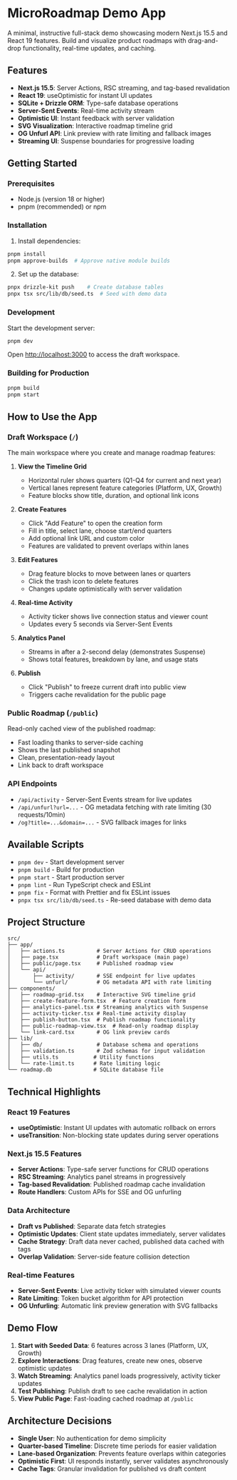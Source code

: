 # MicroRoadmap Demo App

A minimal, instructive full-stack demo showcasing modern Next.js 15.5 and React 19 features. Build and visualize product roadmaps with drag-and-drop functionality, real-time updates, and caching.

## Features

- **Next.js 15.5**: Server Actions, RSC streaming, and tag-based revalidation
- **React 19**: useOptimistic for instant UI updates
- **SQLite + Drizzle ORM**: Type-safe database operations
- **Server-Sent Events**: Real-time activity stream
- **Optimistic UI**: Instant feedback with server validation
- **SVG Visualization**: Interactive roadmap timeline grid
- **OG Unfurl API**: Link preview with rate limiting and fallback images
- **Streaming UI**: Suspense boundaries for progressive loading

## Getting Started

### Prerequisites

- Node.js (version 18 or higher)
- pnpm (recommended) or npm

### Installation

1. Install dependencies:

```bash
pnpm install
pnpm approve-builds  # Approve native module builds
```

2. Set up the database:

```bash
pnpx drizzle-kit push    # Create database tables
pnpx tsx src/lib/db/seed.ts  # Seed with demo data
```

### Development

Start the development server:

```bash
pnpm dev
```

Open [http://localhost:3000](http://localhost:3000) to access the draft workspace.

### Building for Production

```bash
pnpm build
pnpm start
```

## How to Use the App

### Draft Workspace (`/`)

The main workspace where you create and manage roadmap features:

1. **View the Timeline Grid**
   - Horizontal ruler shows quarters (Q1-Q4 for current and next year)
   - Vertical lanes represent feature categories (Platform, UX, Growth)
   - Feature blocks show title, duration, and optional link icons

2. **Create Features**
   - Click "Add Feature" to open the creation form
   - Fill in title, select lane, choose start/end quarters
   - Add optional link URL and custom color
   - Features are validated to prevent overlaps within lanes

3. **Edit Features**
   - Drag feature blocks to move between lanes or quarters
   - Click the trash icon to delete features
   - Changes update optimistically with server validation

4. **Real-time Activity**
   - Activity ticker shows live connection status and viewer count
   - Updates every 5 seconds via Server-Sent Events

5. **Analytics Panel**
   - Streams in after a 2-second delay (demonstrates Suspense)
   - Shows total features, breakdown by lane, and usage stats

6. **Publish**
   - Click "Publish" to freeze current draft into public view
   - Triggers cache revalidation for the public page

### Public Roadmap (`/public`)

Read-only cached view of the published roadmap:
- Fast loading thanks to server-side caching
- Shows the last published snapshot
- Clean, presentation-ready layout
- Link back to draft workspace

### API Endpoints

- `/api/activity` - Server-Sent Events stream for live updates
- `/api/unfurl?url=...` - OG metadata fetching with rate limiting (30 requests/10min)
- `/og?title=...&domain=...` - SVG fallback images for links

## Available Scripts

- `pnpm dev` - Start development server
- `pnpm build` - Build for production
- `pnpm start` - Start production server
- `pnpm lint` - Run TypeScript check and ESLint
- `pnpm fix` - Format with Prettier and fix ESLint issues
- `pnpx tsx src/lib/db/seed.ts` - Re-seed database with demo data

## Project Structure

```
src/
├── app/
│   ├── actions.ts          # Server Actions for CRUD operations
│   ├── page.tsx            # Draft workspace (main page)
│   ├── public/page.tsx     # Published roadmap view
│   └── api/
│       ├── activity/       # SSE endpoint for live updates
│       └── unfurl/         # OG metadata API with rate limiting
├── components/
│   ├── roadmap-grid.tsx    # Interactive SVG timeline grid
│   ├── create-feature-form.tsx  # Feature creation form
│   ├── analytics-panel.tsx # Streaming analytics with Suspense
│   ├── activity-ticker.tsx # Real-time activity display
│   ├── publish-button.tsx  # Publish roadmap functionality
│   ├── public-roadmap-view.tsx  # Read-only roadmap display
│   └── link-card.tsx       # OG link preview cards
├── lib/
│   ├── db/                 # Database schema and operations
│   ├── validation.ts       # Zod schemas for input validation
│   ├── utils.ts           # Utility functions
│   └── rate-limit.ts      # Rate limiting logic
└── roadmap.db             # SQLite database file
```

## Technical Highlights

### React 19 Features
- **useOptimistic**: Instant UI updates with automatic rollback on errors
- **useTransition**: Non-blocking state updates during server operations

### Next.js 15.5 Features
- **Server Actions**: Type-safe server functions for CRUD operations
- **RSC Streaming**: Analytics panel streams in progressively
- **Tag-based Revalidation**: Published roadmap cache invalidation
- **Route Handlers**: Custom APIs for SSE and OG unfurling

### Data Architecture
- **Draft vs Published**: Separate data fetch strategies
- **Optimistic Updates**: Client state updates immediately, server validates
- **Cache Strategy**: Draft data never cached, published data cached with tags
- **Overlap Validation**: Server-side feature collision detection

### Real-time Features
- **Server-Sent Events**: Live activity ticker with simulated viewer counts
- **Rate Limiting**: Token bucket algorithm for API protection
- **OG Unfurling**: Automatic link preview generation with SVG fallbacks

## Demo Flow

1. **Start with Seeded Data**: 6 features across 3 lanes (Platform, UX, Growth)
2. **Explore Interactions**: Drag features, create new ones, observe optimistic updates
3. **Watch Streaming**: Analytics panel loads progressively, activity ticker updates
4. **Test Publishing**: Publish draft to see cache revalidation in action
5. **View Public Page**: Fast-loading cached roadmap at `/public`

## Architecture Decisions

- **Single User**: No authentication for demo simplicity
- **Quarter-based Timeline**: Discrete time periods for easier validation
- **Lane-based Organization**: Prevents feature overlaps within categories
- **Optimistic First**: UI responds instantly, server validates asynchronously
- **Cache Tags**: Granular invalidation for published vs draft content
